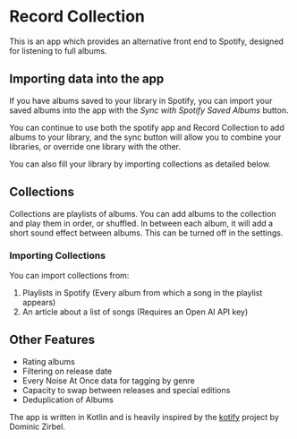 # Record Collection

This is an app which provides an alternative front end to Spotify, designed for listening to full albums.

## Importing data into the app

If you have albums saved to your library in Spotify, you can import your saved albums into the app with the _Sync with Spotify Saved Albums_ button.

You can continue to use both the spotify app and Record Collection to add albums to your library, and the sync button will allow you to combine your libraries, or override one library with the other.

You can also fill your library by importing collections as detailed below.

## Collections

Collections are playlists of albums. You can add albums to the collection and play them in order, or shuffled. In between each album, it will add a short sound effect between albums. This can be turned off in the settings.

### Importing Collections

You can import collections from:
1. Playlists in Spotify (Every album from which a song in the playlist appears)
2. An article about a list of songs (Requires an Open AI API key)

## Other Features
* Rating albums
* Filtering on release date
* Every Noise At Once data for tagging by genre
* Capacity to swap between releases and special editions
* Deduplication of Albums 

The app is written in Kotlin and is heavily inspired by the [kotify](https://github.com/dzirbel/kotify) project by Dominic Zirbel. 


